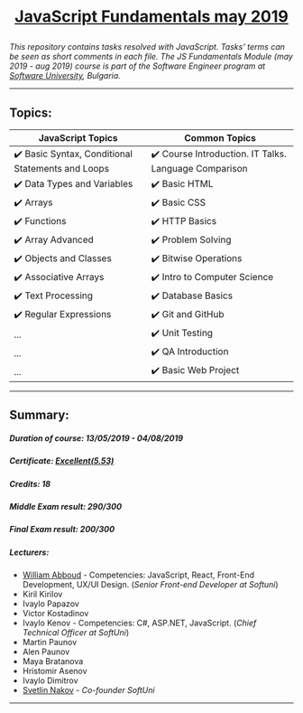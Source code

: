 # <a href="https://softuni.bg/trainings/2343/js-fundamentals-may-2019" rel="JavaScript Fundamentals"><p align="center"> JavaScript Fundamentals may 2019<p></a>

_This repository contains tasks resolved with JavaScript. Tasks' terms can be seen as short comments in each file. The JS Fundamentals Module (may 2019 - aug 2019) course is part of the Software Engineer program at [Software University](https://about.softuni.bg/), Bulgaria._

---

## Topics:
JavaScript Topics | Common Topics
----------------- | -------------
:heavy_check_mark: Basic Syntax, Conditional Statements and Loops | :heavy_check_mark: Course Introduction. IT Talks. Language Comparison
:heavy_check_mark: Data Types and Variables | :heavy_check_mark: Basic HTML
:heavy_check_mark: Arrays | :heavy_check_mark: Basic CSS
:heavy_check_mark: Functions | :heavy_check_mark: HTTP Basics
:heavy_check_mark: Array Advanced | :heavy_check_mark: Problem Solving
:heavy_check_mark: Objects and Classes | :heavy_check_mark: Bitwise Operations
:heavy_check_mark: Associative Arrays | :heavy_check_mark: Intro to Computer Science
:heavy_check_mark: Text Processing | :heavy_check_mark: Database Basics
:heavy_check_mark: Regular Expressions | :heavy_check_mark: Git and GitHub
... | :heavy_check_mark: Unit Testing
... | :heavy_check_mark: QA Introduction
... | :heavy_check_mark: Basic Web Project

---

## Summary:

##### Duration of course: _13/05/2019 - 04/08/2019_

##### Certificate: _[Еxcellent(5.53)]()_

##### Credits: _18_

##### Middle Exam result: _290/300_

##### Final Exam result: _200/300_

##### Lecturers:
* [William Abboud](https://softuni.bg/users/profile/show/williamabboud) - Competencies: JavaScript, React, Front-End Development, UX/UI Design. (_Senior Front-end Developer at Softuni_)
* Kiril Kirilov
* Ivaylo Papazov
* Victor Kostadinov
* Ivaylo Kenov - Competencies: C#, ASP.NET, JavaScript. (_Chief Technical Officer at SoftUni_)
* Martin Paunov
* Alen Paunov
* Maya Bratanova
* Hristomir Asenov
* Ivaylo Dimitrov
* [Svetlin Nakov](https://softuni.bg/users/profile/show/nakov) - _Co-founder SoftUni_

---
